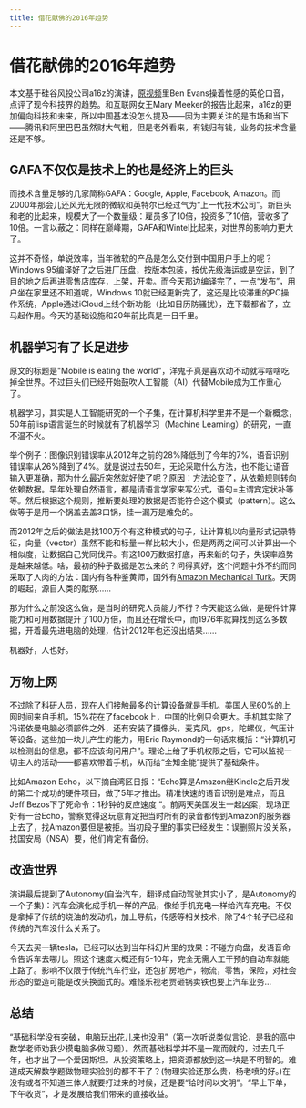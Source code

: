 ```yaml
---
title: 借花献佛的2016年趋势
---
```

# 借花献佛的2016年趋势

本文基于硅谷风投公司a16z的演讲，[原视频](http://ben-evans.com/benedictevans/2016/12/8/mobile-is-eating-the-world?utm_source=wanqu.co&utm_campaign=Wanqu+Daily&utm_medium=website)里Ben Evans操着性感的英伦口音，点评了现今科技界的趋势。和互联网女王Mary Meeker的报告比起来，a16z的更加偏向科技和未来，所以中国基本没怎么提及——因为主要关注的是市场和当下——腾讯和阿里巴巴虽然财大气粗，但是老外看来，有钱归有钱，业务的技术含量还是不够。

## GAFA不仅仅是技术上的也是经济上的巨头

而技术含量足够的几家简称GAFA：Google, Apple, Facebook, Amazon。而2000年那会儿还风光无限的微软和英特尔已经过气为“上一代技术公司”。新巨头和老的比起来，规模大了一个数量级：雇员多了10倍，投资多了10倍，营收多了10倍。一言以蔽之：同样在巅峰期，GAFA和Wintel比起来，对世界的影响力更大了。

这并不奇怪，单说效率，当年微软的产品是怎么交付到中国用户手上的呢？Windows 95编译好了之后进厂压盘，按版本包装，按优先级海运或是空运，到了目的地之后再进零售店库存，上架，开卖。而今天那边编译完了，一点“发布”，用户坐在家里还不知道呢，Windows 10就已经更新完了，这还是比较滞重的PC操作系统，Apple通过iCloud上线个新功能（比如日历防骚扰），连下载都省了，立马起作用。今天的基础设施和20年前比真是一日千里。

## 机器学习有了长足进步

原文的标题是"Mobile is eating the world"，洋鬼子真是喜欢动不动就写啥啥吃掉全世界。不过巨头们已经开始鼓吹人工智能（AI）代替Mobile成为工作重心了。

机器学习，其实是人工智能研究的一个子集，在计算机科学里并不是一个新概念，50年前lisp语言诞生的时候就有了机器学习（Machine Learning）的研究，一直不温不火。

举个例子：图像识别错误率从2012年之前的28%降低到了今年的7%，语音识别错误率从26%降到了4%。就是说过去50年，无论采取什么方法，也不能让语音输入更准确，那为什么最近突然就好使了呢？原因：方法论变了，从依赖规则转向依赖数据。早年处理自然语言，都是请语言学家来写公式，语句=主谓宾定状补等等。然后根据这个规则，推断要处理的数据是否能符合这个模式（pattern）。这么做等于是用一个锅盖去盖3口锅，挂一漏万是难免的。

而2012年之后的做法是找100万个有这种模式的句子，让计算机以向量形式记录特征，向量（vector）虽然不能和标量一样比较大小，但是两两之间可以计算出一个相似度，让数据自己党同伐异。有这100万数据打底，再来新的句子，失误率趋势是越来越低。啥，最初的种子数据是怎么来的？问得真好，这个问题中外不约而同采取了人肉的方法：国内有各种鉴黄师，国外有[Amazon Mechanical Turk](https://www.mturk.com/)。天网的崛起，源自人类的献祭......

那为什么之前没这么做，是当时的研究人员能力不行？今天能这么做，是硬件计算能力和可用数据提升了100万倍，而且还在增长中，而1976年就算找到这么多数据，开着最先进电脑的处理，估计2012年也还没出结果......

机器好，人也好。

## 万物上网

不过除了科研人员，现在人们接触最多的计算设备就是手机。美国人民60%的上网时间来自手机，15%花在了facebook上，中国的比例只会更大。手机其实除了冯诺依曼电脑必须部件之外，还有安装了摄像头，麦克风，gps，陀螺仪，气压计等设备。这些加一块儿产生的能力，用Eric Raymond的一句话来概括：“计算机可以检测出的信息，都不应该询问用户”。理论上给了手机权限之后，它可以监视一切主人的活动——都喜欢带着手机，从而给“全知全能”提供了基础条件。

比如Amazon Echo，以下摘自湾区日报：“Echo算是Amazon继Kindle之后开发的第二个成功的硬件项目，做了5年才推出。精准快速的语音识别是难点，而且Jeff Bezos下了死命令：1秒钟的反应速度 ”。前两天美国发生一起凶案，现场正好有一台Echo，警察觉得这玩意肯定把当时所有的录音都传到Amazon的服务器上去了，找Amazon要但是被拒。当初段子里的事实已经发生：误删照片没关系，找国安局（NSA）要，他们肯定有备份。

## 改造世界

演讲最后提到了Autonomy(自治汽车，翻译成自动驾驶其实小了，是Autonomy的一个子集)：汽车会演化成手机一样的产品，像给手机充电一样给汽车充电。不仅是拿掉了传统的烧油的发动机，加上导航，传感等相关技术，除了4个轮子已经和传统的汽车没什么关系了。

今天去买一辆tesla，已经可以达到当年科幻片里的效果：不碰方向盘，发语音命令告诉车去哪儿。照这个速度大概还有5-10年，完全无需人工干预的自动车就能上路了。影响不仅限于传统汽车行业，还包扩房地产，物流，零售，保险，对社会形态的塑造可能是改头换面式的。难怪乐视老贾砸锅卖铁也要上汽车业务...

## 总结

“基础科学没有突破，电脑玩出花儿来也没用”（第一次听说类似言论，是我的高中数学老师劝我少摸电脑多做习题）。然而基础科学并不是一蹴而就的，过去几千年，也才出了一个爱因斯坦。从投资策略上，把资源都放到这一块是不明智的。难道成天解数学题做物理实验别的都不干了？(物理实验还那么贵，杨老喷的好。)在没有或者不知道三体人就要打过来的时候，还是要“给时间以文明”。“早上下单，下午收货”，才是发展给我们带来的直接收益。
